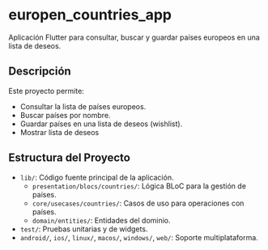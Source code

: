 # europen_countries_app

Aplicación Flutter para consultar, buscar y guardar países europeos en una lista de deseos.

## Descripción

Este proyecto permite:
- Consultar la lista de países europeos.
- Buscar países por nombre.
- Guardar países en una lista de deseos (wishlist).
- Mostrar lista de deseos

## Estructura del Proyecto

- `lib/`: Código fuente principal de la aplicación.
  - `presentation/blocs/countries/`: Lógica BLoC para la gestión de países.
  - `core/usecases/countries/`: Casos de uso para operaciones con países.
  - `domain/entities/`: Entidades del dominio.
- `test/`: Pruebas unitarias y de widgets.
- `android/`, `ios/`, `linux/`, `macos/`, `windows/`, `web/`: Soporte multiplataforma.
